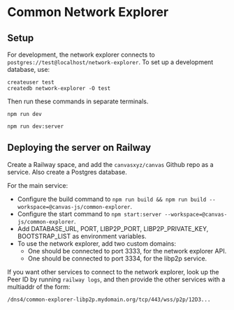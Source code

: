 # Common Network Explorer

## Setup

For development, the network explorer connects to `postgres://test@localhost/network-explorer`.
To set up a development database, use:

```
createuser test
createdb network-explorer -O test
```

Then run these commands in separate terminals.

```
npm run dev
```

```
npm run dev:server
```

## Deploying the server on Railway

Create a Railway space, and add the `canvasxyz/canvas` Github repo as a service.
Also create a Postgres database.

For the main service:

- Configure the build command to `npm run build && npm run build --workspace=@canvas-js/common-explorer`.
- Configure the start command to `npm start:server --workspace=@canvas-js/common-explorer`.
- Add DATABASE_URL, PORT, LIBP2P_PORT, LIBP2P_PRIVATE_KEY, BOOTSTRAP_LIST as environment variables.
- To use the network explorer, add two custom domains:
  - One should be connected to port 3333, for the network explorer API.
  - One should be connected to port 3334, for the libp2p service.

If you want other services to connect to the network explorer, look up the Peer ID by running `railway logs`,
  and then provide the other services with a multiaddr of the form:

```
/dns4/common-explorer-libp2p.mydomain.org/tcp/443/wss/p2p/12D3...
```

